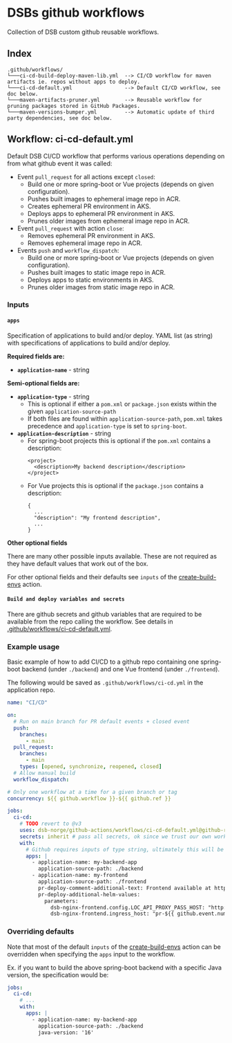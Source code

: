 # DSBs github workflows

Collection of DSB custom github reusable workflows.

## Index

```
.github/workflows/
└───ci-cd-build-deploy-maven-lib.yml  --> CI/CD workflow for maven artifacts ie. repos without apps to deploy.
└───ci-cd-default.yml                 --> Default CI/CD workflow, see doc below.
└───maven-artifacts-pruner.yml        --> Reusable workflow for pruning packages stored in GitHub Packages.
└───maven-versions-bumper.yml         --> Automatic update of third party dependencies, see doc below.
```

## Workflow: ci-cd-default.yml

Default DSB CI/CD workflow that performs various operations depending on from
what github event it was called:

- Event `pull_request` for all actions except `closed`:
  - Build one or more spring-boot or Vue projects (depends on given
    configuration).
  - Pushes built images to ephemeral image repo in ACR.
  - Creates ephemeral PR environment in AKS.
  - Deploys apps to ephemeral PR environment in AKS.
  - Prunes older images from ephemeral image repo in ACR.
- Event `pull_request` with action `close`:
  - Removes ephemeral PR environment in AKS.
  - Removes ephemeral image repo in ACR.
- Events `push` and `workflow_dispatch`:
  - Build one or more spring-boot or Vue projects (depends on given
    configuration).
  - Pushes built images to static image repo in ACR.
  - Deploys apps to static environments in AKS.
  - Prunes older images from static image repo in ACR.

### **Inputs**

#### **`apps`**

Specification of applications to build and/or deploy. YAML list (as string) with
specifications of applications to build and/or deploy.

**Required fields are:**

- **`application-name`** - string

**Semi-optional fields are:**

- **`application-type`** - string
  - This is optional if either a `pom.xml` or `package.json` exists within the
    given `application-source-path`
  - If both files are found within `application-source-path`, `pom.xml` takes
    precedence and `application-type` is set to `spring-boot`.
- **`application-description`** - string
  - For spring-boot projects this is optional if the `pom.xml` contains a
    description:
    ```
    <project>
      <description>My backend description</description>
    </project>
    ```
  - For Vue projects this is optional if the `package.json` contains a
    description:
    ```
    {
      ...
      "description": "My frontend description",
      ...
    }
    ```

**Other optional fields**

There are many other possible inputs available. These are not required as they
have default values that work out of the box.

For other optional fields and their defaults see `inputs` of the
[create-build-envs](../../ci-cd/create-build-envs/action.yml) action.

#### **`Build and deploy variables and secrets`**

There are github secrets and github variables that are required to be available
from the repo calling the workflow. See details in
[.github/workflows/ci-cd-default.yml](ci-cd-default.yml).

### **Example usage**

Basic example of how to add CI/CD to a github repo containing one spring-boot
backend (under `./backend`) and one Vue frontend (under `./frontend`).

The following would be saved as `.github/workflows/ci-cd.yml` in the application
repo.

```yaml
name: "CI/CD"

on:
  # Run on main branch for PR default events + closed event
  push:
    branches:
      - main
  pull_request:
    branches:
      - main
    types: [opened, synchronize, reopened, closed]
  # Allow manual build
  workflow_dispatch:

# Only one workflow at a time for a given branch or tag
concurrency: ${{ github.workflow }}-${{ github.ref }}

jobs:
  ci-cd:
    # TODO revert to @v3
    uses: dsb-norge/github-actions/workflows/ci-cd-default.yml@github-runners
    secrets: inherit # pass all secrets, ok since we trust our own workflow
    with:
      # Github requires inputs of type string, ultimately this will be parsed as yaml list
      apps: |
        - application-name: my-backend-app
          application-source-path: ./backend
        - application-name: my-frontend
          application-source-path: ./frontend
          pr-deploy-comment-additional-text: Frontend available at https://pr-${{ github.event.number }}-my-frontend.dev.dsbnorge.no
          pr-deploy-additional-helm-values:
            parameters:
              dsb-nginx-frontend.config.LOC_API_PROXY_PASS_HOST: "http://my-backend-app-pr-${{github.event.number}}.my-backend-app-pr-${{github.event.number}}.svc.cluster.local:8080"
              dsb-nginx-frontend.ingress_host: "pr-${{ github.event.number }}-my-frontend.dev.dsbnorge.no"
```

### **Overriding defaults**

Note that most of the default `inputs` of the
[create-build-envs](../../ci-cd/create-build-envs/action.yml) action can be
overridden when specifying the `apps` input to the workflow.

Ex. if you want to build the above spring-boot backend with a specific Java
version, the specification would be:

```yaml
jobs:
  ci-cd:
    # ...
    with:
      apps: |
        - application-name: my-backend-app
          application-source-path: ./backend
          java-version: '16'
```
